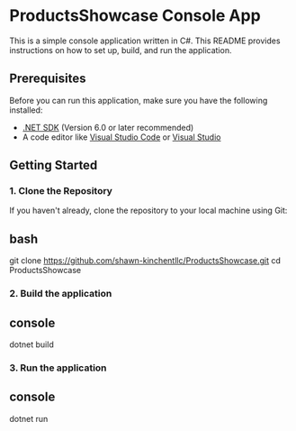 # ProductsShowcase Console App

This is a simple console application written in C#. This README provides instructions on how to set up, build, and run the application.

## Prerequisites

Before you can run this application, make sure you have the following installed:

- [.NET SDK](https://dotnet.microsoft.com/download) (Version 6.0 or later recommended)
- A code editor like [Visual Studio Code](https://code.visualstudio.com/) or [Visual Studio](https://visualstudio.microsoft.com/)

## Getting Started

### 1. Clone the Repository

If you haven't already, clone the repository to your local machine using Git:

## bash
git clone https://github.com/shawn-kinchentllc/ProductsShowcase.git
cd ProductsShowcase

### 2. Build the application
## console
dotnet build

### 3. Run the application
## console
dotnet run

